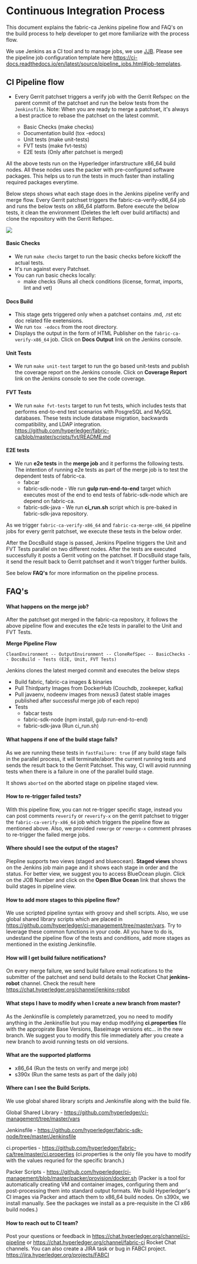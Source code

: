 # Continuous Integration Process

This document explains the fabric-ca Jenkins pipeline flow and FAQ's on the build process
to help developer to get more familiarize with the process flow.

We use Jenkins as a CI tool and to manage jobs, we use [JJB](https://docs.openstack.org/infra/jenkins-job-builder).
Please see the pipeline job configuration template here https://ci-docs.readthedocs.io/en/latest/source/pipeline_jobs.html#job-templates.

## CI Pipeline flow

- Every Gerrit patchset triggers a verify job with the Gerrit Refspec on the parent commit
  of the patchset and run the below tests from the `Jenkinsfile`. Note: When you are ready
  to merge a patchset, it's always a best practice to rebase the patchset on the latest commit.

    - Basic Checks (make checks)
    - Documentation build (tox -edocs)
    - Unit tests (make unit-tests)
    - FVT tests (make fvt-tests)
    - E2E tests (Only after patchset is merged)

All the above tests run on the Hyperledger infarstructure x86_64 build nodes. All these nodes
uses the packer with pre-configured software packages. This helps us to run the tests in much
faster than installing required packages everytime.

Below steps shows what each stage does in the Jenkins pipeline verify and merge flow.
Every Gerrit patchset triggers the fabric-ca-verify-x86_64 job and runs the below tests on
x86_64 platform. Before execute the below tests, it clean the environment (Deletes the left
over build artifiacts) and clone the repository with the Gerrit Refspec.

![](images/pipeline_flow.png)

#### Basic Checks

- We run `make checks` target to run the basic checks before kickoff the actual tests.
- It's run against every Patchset.
- You can run basic checks locally:
    - make checks (Runs all check conditions (license, format, imports, lint and vet)

#### Docs Build

- This stage gets triggered only when a patchset contains .md, .rst etc doc related file exetensions.
- We run `tox -edocs` from the root directory.
- Displays the output in the form of HTML Publisher on the `fabric-ca-verify-x86_64` job.
  Click on **Docs Output** link on the Jenkins console.

#### Unit Tests

- We run `make unit-test` target to run the go based unit-tests and publish the coverage
  report on the Jenkins console. Click on **Coverage Report** link on the Jenkins console
  to see the code coverage.

#### FVT Tests

- We run `make fvt-tests` target to run fvt tests, which includes tests that performs end-to-end
  test scenarios with PosgreSQL and MySQL databases. These tests include database migration,
  backwards compatibility, and LDAP integration. https://github.com/hyperledger/fabric-ca/blob/master/scripts/fvt/README.md

#### E2E tests

- We run **e2e tests** in the **merge job** and it performs the following tests. The intention
  of running e2e tests as part of the merge job is to test the dependent tests of fabric-ca.
    - fabcar
    - fabric-sdk-node - We run **gulp run-end-to-end** target which executes most of the end to end
      tests of fabric-sdk-node which are depend on fabric-ca.
    - fabric-sdk-java - We run **ci_run.sh** script which is pre-baked in fabric-sdk-java repository.

As we trigger `fabric-ca-verify-x86_64` and `fabric-ca-merge-x86_64` pipeline jobs for every gerrit patchset,
we execute these tests in the below order.

After the DocsBuild stage is passed, Jenkins Pipeline triggers the Unit and FVT Tests parallel
on two different nodes. After the tests are executed successfully it posts a Gerrit voting
on the patchset. If DocsBuild stage fails, it send the result back to Gerrit patchset and it
won't trigger further builds.

See below **FAQ's** for more information on the pipeline process.

## FAQ's

#### What happens on the merge job?

After the patchset got merged in the fabric-ca repository, it follows the above pipeline flow and
executes the e2e tests in parallel to the Unit and FVT Tests.

**Merge Pipeline Flow**

```
CleanEnvironment -- OutputEnvironment -- CloneRefSpec -- BasicChecks -- DocsBuild - Tests (E2E, Unit, FVT Tests)
```

Jenkins clones the latest merged commit and executes the below steps

- Build fabric, fabric-ca images & binaries
- Pull Thirdparty Images from DockerHub (Couchdb, zookeeper, kafka)
- Pull javaenv, nodeenv images from nexus3 (latest stable images published after successful merge job of each repo)
- Tests
  - fabcar tests
  - fabric-sdk-node (npm install, gulp run-end-to-end)
  - fabric-sdk-java (Run ci_run.sh)

#### What happens if one of the build stage fails?

As we are running these tests in `fastFailure: true` (if any build stage fails in the parallel
process, it will terminate/abort the current running tests and sends the result back to the
Gerrit Patchset. This way, CI will avoid runnning tests when there is a failure in one of the
parallel build stage.

It shows `aborted` on the aborted stage on pipeline staged view.

#### How to re-trigger failed tests?

With this pipeline flow, you can not re-trigger specific stage, instead you can post comments
`reverify` or `reverify-x` on the gerrit patchset to trigger the `fabric-ca-verify-x86_64`
job which triggers the pipeline flow as mentioned above. Also, we provided `remerge` or `remerge-x`
comment phrases to re-trigger the failed merge jobs.

#### Where should I see the output of the stages?

Piepline supports two views (staged and blueocean). **Staged views** shows on the Jenkins job main
page and it shows each stage in order and the status. For better view, we suggest you to access
BlueOcean plugin. Click on the JOB Number and click on the **Open Blue Ocean** link that shows
the build stages in pipeline view.

#### How to add more stages to this pipeline flow?

We use scripted pipeline syntax with groovy and shell scripts. Also, we use global shared library
scripts which are placed in https://github.com/hyperledger/ci-management/tree/master/vars.
Try to leverage these common functions in your code. All you have to do is, undestand the pipeline
flow of the tests and conditions, add more stages as mentioned in the existing Jenkinsfile.

#### How will I get build failure notifications?

On every merge failure, we send build failure email notications to the submitter of the patchset
and send build details to the Rocket Chat **jenkins-robot** channel. Check the result here
https://chat.hyperledger.org/channel/jenkins-robot

#### What steps I have to modify when I create a new branch from master?

As the Jenkinsfile is completely parametrzed, you no need to modify anything in the Jenkinsfile
but you may endup modifying **ci.properties** file with the appropirate Base Versions,
Baseimage versions etc... in the new branch. We suggest you to modify this file immediately
after you create a new branch to avoid running tests on old versions.

#### What are the supported platforms

- x86_64 (Run the tests on verify and merge job)
- s390x (Run the same tests as part of the daily job)

#### Where can I see the Build Scripts.

We use global shared library scripts and Jenkinsfile along with the build file.

Global Shared Library - https://github.com/hyperledger/ci-management/tree/master/vars

Jenkinsfile           - https://github.com/hyperledger/fabric-sdk-node/tree/master/Jenkinsfile

ci.properties         - https://github.com/hyperledger/fabric-ca/tree/master/ci.properties
(ci.properties is the only file you have to modify with the values requried for the specific branch.)

Packer Scripts        - https://github.com/hyperledger/ci-management/blob/master/packer/provision/docker.sh
(Packer is a tool for automatically creating VM and container images, configuring them and
post-processing them into standard output formats. We build Hyperledger's CI images via Packer
and attach them to x86_64 build nodes. On s390x, we install manually. See the packages we
install as a pre-requisite in the CI x86 build nodes.)

#### How to reach out to CI team?

Post your questions or feedback in https://chat.hyperledger.org/channel/ci-pipeline or https://chat.hyperledger.org/channel/fabric-ci Rocket Chat channels. You can also create a JIRA task or bug in FABCI project. https://jira.hyperledger.org/projects/FABCI
